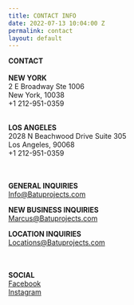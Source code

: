 ```yaml
---
title: CONTACT INFO
date: 2022-07-13 10:04:00 Z
permalink: contact
layout: default
---
```


**CONTACT**<br><br>
**NEW YORK**\
2 E Broadway Ste 1006\
New York,  10038\
\+1 212-951-0359 <br><br>

**LOS ANGELES**\
2028 N Beachwood Drive Suite 305\
Los Angeles,  90068\
\+1 212-951-0359<br><br><br>



**GENERAL INQUIRIES**\
[Info@Batuprojects.com](mailto:info@batuprojects.com)

**NEW BUSINESS INQUIRIES**\
[Marcus@Batuprojects.com](mailto:marcus@batuprojects.com)

**LOCATION INQUIRIES**\
Locations@Batuprojects.com<br><br><br>

**SOCIAL**\
[Facebook](https://www.facebook.com/batuprojects)\
[Instagram](https://www.instagram.com/batu_prod/)